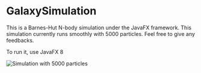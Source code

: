 # GalaxySimulation
This is a Barnes-Hut N-body simulation under the JavaFX framework. 
This simulation currently runs smoothly with 5000 particles. 
Feel free to give any feedbacks.


To run it, use JavaFX 8 


![Simulation with 5000 particles](C:\Users\CheLiu\Desktop\img.PNG)
